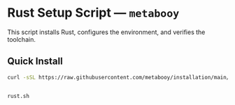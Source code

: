 # Rust Setup Script — `metabooy`

This script installs Rust, configures the environment, and verifies the toolchain.

## Quick Install

```bash
curl -sSL https://raw.githubusercontent.com/metabooy/installation/main/rust.sh | bash


rust.sh
